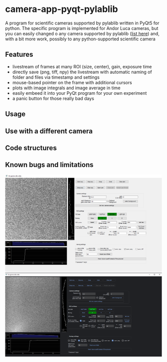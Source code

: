 # camera-app-pyqt-pylablib
A program for scientific cameras supported by pylablib written in PyQt5 for python.
The specific program is implemented for Andor Luca cameras, but you can easily changed o any camera supported by pylablib ([list here](https://pylablib.readthedocs.io/en/latest/devices/cameras_root.html)) and, with a bit more work, possibly to any python-supported scientific camera

## Features
  - livestream of frames at many ROI (size, center), gain, exposure time
  - directly save (png, tiff, npy) the livestream with automatic naming of folder and files via timestamp and settings
  - mouse-based pointer on the frame with additional cursors
  - plots with image integrals and image average in time
  - easily embeed it into your PyQt program for your own experiment
  - a panic button for those really bad days

## Usage

## Use with a different camera

## Code structures

## Known bugs and limitations

![Screenshot](img/program_screenshot.PNG)![image](img/program_screenshot_darktheme.PNG?raw)
